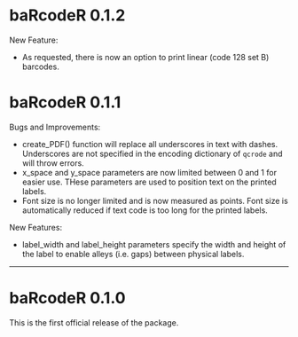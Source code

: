 # baRcodeR 0.1.2

New Feature:

- As requested, there is now an option to print linear (code 128 set B) barcodes. 

# baRcodeR 0.1.1

Bugs and Improvements: 

- create_PDF() function will replace all underscores in text with dashes. Underscores are not specified in the encoding dictionary of `qcrode` and will throw errors.
- x_space and y_space parameters are now limited between 0 and 1 for easier use. THese parameters are used to position text on the printed labels.
- Font size is no longer limited and is now measured as points. Font size is automatically reduced if text code is too long for the printed labels.

New Features:

- label_width and label_height parameters specify the width and height of the label to enable alleys (i.e. gaps) between physical labels.


-----------------


# baRcodeR 0.1.0

This is the first official release of the package.